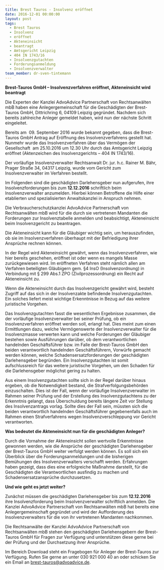 ```yaml
---
title: Brest Tauros - Insolvenz eröffnet
date: 2016-12-01 00:00:00
layout: post
tags:
  - Brest Tauros
  - Insolvenz
  - eröffnet
  - Akteneinsicht
  - beantragt
  - Amtsgericht Leipzig
  - 404 IN 1743/16
  - Insolvenzgutachten
  - Forderungsanmeldung
  - Insolvenzverwalter
team_member: dr-sven-tintemann
---
```



**Brest-Tauros GmbH – Insolvenzverfahren er&ouml;ffnet, Akteneinsicht wird beantragt**

Die Experten der Kanzlei AdvoAdvice Partnerschaft von Rechtsanw&auml;lten mbB haben eine Anlegergemeinschaft f&uuml;r die Gesch&auml;digten der Brest-Tauros GmbH, Dittrichring 6, 04109 Leipzig gegr&uuml;ndet. Nachdem sich bereits zahlreiche Anleger gemeldet haben, wird nun der n&auml;chste Schritt eingeleitet.

Bereits am &nbsp;09. September 2016 wurde bekannt gegeben, dass die Brest-Tauros GmbH Antrag auf Er&ouml;ffnung des Insolvenzverfahrens gestellt hat. Nunmehr wurde das Insolvenzverfahren &uuml;ber das Verm&ouml;gen der Gesellschaft &nbsp;am 25.10.2016 um 12.30 Uhr durch das Amtsgericht Leipzig er&ouml;ffnet (Aktenzeichen des Insolvenzgerichts – 404 IN 1743/16).

Der vorl&auml;ufige Insolvenzverwalter Rechtsanwalt Dr. jur. h.c. Rainer M. B&auml;hr, Prager Stra&szlig;e 34, 04317 Leipzig, wurde vom Gericht zum Insolvenzverwalter im Verfahren bestellt.

Im Folgenden sind die gesch&auml;digten Darlehensgeber nun aufgerufen, ihre Insolvenzforderungen bis zum **12.12.2016** schriftlich beim Insolvenzverwalter anzumelden. Hierbei k&ouml;nnen Betroffene die Hilfe einer etablierten und spezialisierten Anwaltskanzlei in Anspruch nehmen.

Die Verbraucherschutzkanzlei AdvoAdvice Partnerschaft von Rechtsanw&auml;lten mbB wird f&uuml;r die durch sie vertretenen Mandanten die Forderungen zur Insolvenztabelle anmelden und beabsichtigt, Akteneinsicht beim Insolvenzgericht zu beantragen.

Die Akteneinsicht kann f&uuml;r die Gl&auml;ubiger wichtig sein, um herauszufinden, ob sie im Insolvenzverfahren &uuml;berhaupt mit der Befriedigung ihrer Anspr&uuml;che rechnen k&ouml;nnen.

In der Regel wird Akteneinsicht gew&auml;hrt, wenn das Insolvenzverfahren, wie hier bereits geschehen, er&ouml;ffnet ist oder wenn es mangels Masse zur&uuml;ckgewiesen wird. Im er&ouml;ffneten Verfahren steht n&auml;mlich allen am Verfahren beteiligten Gl&auml;ubigern gem. &sect;4 InsO (Insolvenzordnung) in Verbindung mit &sect; 299 Abs.1 ZPO (Zivilprozessordnung) ein Recht auf Akteneinsicht zu.

Wenn die Akteneinsicht durch das Insolvenzgericht gew&auml;hrt wird, besteht Zugriff auf das sich in der Insolvenzakte befindende Insolvenzgutachten. Ein solches liefert meist wichtige Erkenntnisse in Bezug auf das weitere juristische Vorgehen.

Das Insolvenzgutachten fasst die wesentlichen Ergebnisse zusammen, die der vorl&auml;ufige Insolvenzverwalter bei seiner Pr&uuml;fung, ob ein Insolvenzverfahren er&ouml;ffnet werden soll, erlangt hat. Dies meint zum einen Ermittlungen dazu, welche Verm&ouml;genswerte der Insolvenzverwalter f&uuml;r die Insolvenzmasse verwerten kann und welche Forderungen der Gl&auml;ubiger bestehen sowie Ausf&uuml;hrungen dar&uuml;ber, ob dem verantwortlichen handelnden Gesch&auml;ftsf&uuml;hrer bzw. im Falle der Brest-Tauros GmbH den beiden verantwortlich handelnden Gesch&auml;ftsf&uuml;hrern, Vorw&uuml;rfe gemacht werden k&ouml;nnen, welche Schadensersatzforderungen der gesch&auml;digten Darlehensgeber begr&uuml;nden. Ein Insolvenzgutachten ist somit aufschlussreich f&uuml;r das weitere juristische Vorgehen, um den Schaden f&uuml;r die Darlehensgeber m&ouml;glichst gering zu halten.

Aus einem Insolvenzgutachten sollte sich in der Regel dar&uuml;ber hinaus ergeben, ob die Notwendigkeit bestand, die Strafverfolgungsbeh&ouml;rden einzuschalten. Dies ist der Fall, wenn der vorl&auml;ufige Insolvenzverwalter im Rahmen seiner Pr&uuml;fung und der Erstellung des Insolvenzgutachtens zu der Erkenntnis gelangt, dass &Uuml;berschuldung bereits l&auml;ngere Zeit vor Stellung des Insolvenzantrags vorlag. Sollte dies der Fall sein, m&uuml;ssten sich die beiden verantwortlich handelnden Gesch&auml;ftsf&uuml;hrer gegebenenfalls auch im Rahmen einen Strafverfahrens wegen Insolvenzverschleppung vor Gericht verantworten.

**Was bedeutet die Akteneinsicht nun f&uuml;r die gesch&auml;digten Anleger?**

Durch die Vornahme der Akteneinsicht sollen wertvolle Erkenntnisse gewonnen werden, wie die Anspr&uuml;che der gesch&auml;digten Darlehensgeber der Brest-Tauros GmbH weiter verfolgt werden k&ouml;nnen. Es soll sich ein &Uuml;berblick &uuml;ber die Forderungsanmeldungen und die bisherigen Bem&uuml;hungen des Insolvenzverwalters verschafft werden. Erfahrungen haben gezeigt, dass dies eine erfolgreiche Ma&szlig;nahme darstellt, f&uuml;r die Gesch&auml;digten die Verantwortlichen ausfindig zu machen und Schadensersatzanspr&uuml;che durchzusetzen.

**Und wie geht es jetzt weiter?**

Zun&auml;chst m&uuml;ssen die gesch&auml;digten Darlehensgeber bis zum **12.12.2016** ihre Insolvenzforderung beim Insolvenzverwalter schriftlich anmelden. Die Kanzlei AdvoAdvice Partnerschaft von Rechtsanw&auml;lten mbB hat bereits eine Anlegergemeinschaft gegr&uuml;ndet und wird der Aufforderung des Insolvenzverwalters f&uuml;r die von ihr vertretenen Mandanten nachkommen.

Die Rechtsanw&auml;lte der Kanzlei AdvoAdvice Partnerschaft von Rechtsanw&auml;lten mbB stehen den gesch&auml;digten Darlehensgebern der Brest- Tauros GmbH f&uuml;r Fragen zur Verf&uuml;gung und unterst&uuml;tzen diese gerne bei der Pr&uuml;fung und der Durchsetzung ihrer Anspr&uuml;che.

Im Bereich Download steht ein Fragebogen f&uuml;r Anleger der Brest-Tauros zur Verf&uuml;gung. Rufen Sie gerne an unter 030 921 000 40 an oder schicken Sie ein Email an brest-tauros@advoadvice.de.